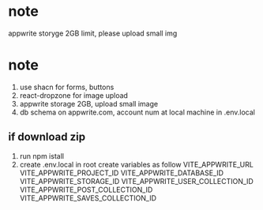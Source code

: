 # note
appwrite storyge 2GB limit, please upload small img

# note
1. use shacn for forms, buttons
2. react-dropzone for image upload
3. appwrite storage 2GB, upload small image 
4. db schema on appwrite.com, account num at local machine in .env.local

## if download zip
1. run npm istall
2. create .env.local in root create variables as follow
VITE_APPWRITE_URL
VITE_APPWRITE_PROJECT_ID
VITE_APPWRITE_DATABASE_ID
VITE_APPWRITE_STORAGE_ID
VITE_APPWRITE_USER_COLLECTION_ID
VITE_APPWRITE_POST_COLLECTION_ID
VITE_APPWRITE_SAVES_COLLECTION_ID